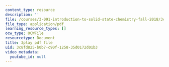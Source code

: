 ```yaml
---
content_type: resource
description: ''
file: /courses/3-091-introduction-to-solid-state-chemistry-fall-2018/3c8fd825b0b7c90f125835d0172d01b3_g4lxRZ7T5_o.pdf
file_type: application/pdf
learning_resource_types: []
ocw_type: OCWFile
resourcetype: Document
title: 3play pdf file
uid: 3c8fd825-b0b7-c90f-1258-35d0172d01b3
video_metadata:
  youtube_id: null
---
```

